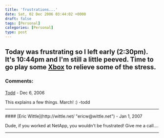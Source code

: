 ```yaml
---
title: 'frustrations...'
date: Sat, 02 Dec 2006 03:44:02 +0000
draft: false
tags: [Personal]
categories: [Personal]
type: post
---
```


Today was frustrating so I left early (2:30pm). It's 10:44pm and I'm still a little peeved. Time to go play some [Xbox](http://en.wikipedia.org/wiki/Xbox) to relieve some of the stress.
---
### Comments:
#### 
[Todd](http://www.dma.org/cgi-bin/cgiwrap/tw/toddblog "taw@pobox.com") - <time datetime="2006-12-02 00:31:35">Dec 6, 2006</time>

This explains a few things. March! :) -todd
<hr />
#### 
[Eric Wittle](http://wittle.net/ "ericw@wittle.net") - <time datetime="2007-01-01 17:47:19">Jan 1, 2007</time>

Dude, if you worked at NetApp, you wouldn't be frustrated! Give me a call....
<hr />
